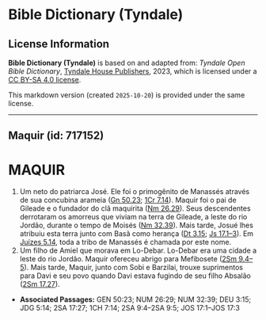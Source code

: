 # Bible Dictionary (Tyndale)

## License Information

**Bible Dictionary (Tyndale)** is based on and adapted from: _Tyndale Open Bible Dictionary_, [Tyndale House Publishers](https://tyndaleopenresources.com/), 2023, which is licensed under a [CC BY-SA 4.0 license](https://creativecommons.org/licenses/by-sa/4.0/legalcode.en).

This markdown version (created `2025-10-20`) is provided under the same license.



--------------------------------

## Maquir (id: 717152)

MAQUIR
======

1. Um neto do patriarca José. Ele foi o primogênito de Manassés através de sua concubina arameia ([Gn 50\.23](https://ref.ly/Gen50:23); [1Cr 7\.14](https://ref.ly/1Chr7:14)). Maquir foi o pai de Gileade e o fundador do clã maquirita ([Nm 26\.29](https://ref.ly/Num26:29)). Seus descendentes derrotaram os amorreus que viviam na terra de Gileade, a leste do rio Jordão, durante o tempo de Moisés ([Nm 32\.39](https://ref.ly/Num32:39)). Mais tarde, Josué lhes atribuiu esta terra junto com Basã como herança ([Dt 3\.15](https://ref.ly/Deut3:15); [Js 17\.1–3](https://ref.ly/Josh17:1-Josh17:3)). Em [Juízes 5\.14](https://ref.ly/Judg5:14), toda a tribo de Manassés é chamada por este nome.
2. Um filho de Amiel que morava em Lo\-Debar. Lo\-Debar era uma cidade a leste do rio Jordão. Maquir ofereceu abrigo para Mefibosete ([2Sm 9\.4–5](https://ref.ly/2Sam9:4-2Sam9:5)). Mais tarde, Maquir, junto com Sobi e Barzilai, trouxe suprimentos para Davi e seu povo quando Davi estava fugindo de seu filho Absalão ([2Sm 17\.27](https://ref.ly/2Sam17:27)).

* **Associated Passages:** GEN 50:23; NUM 26:29; NUM 32:39; DEU 3:15; JDG 5:14; 2SA 17:27; 1CH 7:14; 2SA 9:4–2SA 9:5; JOS 17:1–JOS 17:3

